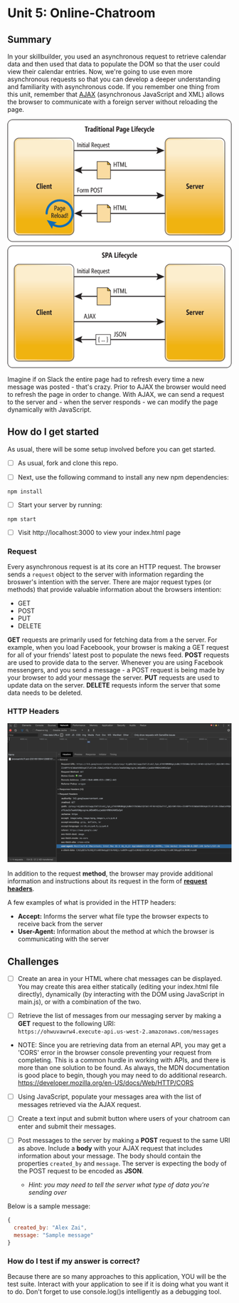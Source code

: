 # Unit 5: Online-Chatroom

## Summary
In your skillbuilder, you used an asynchronous request to retrieve calendar data and then used that data to populate the DOM so that the user could view their calendar entries. Now, we're going to use even more asynchronous requests so that you can develop a deeper understanding and familiarity with asynchronous code. If you remember one thing from this unit, remember that [AJAX](https://en.wikipedia.org/wiki/Ajax_(programming)) (asynchronous JavaScript and XML) allows the browser to communicate with a foreign server without reloading the page.

![inline](./docs/assets/images/page_lifecycles.png)

Imagine if on Slack the entire page had to refresh every time a new message was posted - that's crazy. Prior to AJAX the browser would need to refresh the page in order to change. With AJAX, we can send a request to the server and - when the server responds - we can modify the page dynamically with JavaScript.

## How do I get started
As usual, there will be some setup involved before you can get started.

- [ ] As usual, fork and clone this repo.

- [ ] Next, use the following command to install any new npm dependencies:
```
npm install
```

- [ ] Start your server by running:
```
npm start
```

- [ ] Visit http://localhost:3000 to view your index.html page

### Request
Every asynchronous request is at its core an HTTP request. The browser sends a `request` object to the server with information regarding the broswer's intention with the server. There are major request types (or methods) that provide valuable information about the browsers intention:

- GET
- POST
- PUT
- DELETE

**GET** requests are primarily used for fetching data from a the server. For example, when you load Faceboook, your browser is making a GET request for all of your friends' latest post to populate the news feed. **POST** requests are used to provide data to the server. Whenever you are using Facebook messengers, and you send a message - a POST request is being made by your browser to add your message the server. **PUT** requests are used to update data on the server. **DELETE** requests inform the server that some data needs to be deleted.

### HTTP Headers
![](./docs/assets/images/http_headers.png)

In addition to the request **method**, the browser may provide additional information and instructions about its request in the form of **[request headers](https://en.wikipedia.org/wiki/List_of_HTTP_header_fields)**.

A few examples of what is provided in the HTTP headers:

- **Accept:** Informs the server what file type the browser expects to receive back from the server
- **User-Agent:** Information about the method at which the browser is communicating with the server


## Challenges
- [ ] Create an area in your HTML where chat messages can be displayed. You may create this area either statically (editing your index.html file directly), dynamically (by interacting with the DOM using JavaScript in main.js), or with a combination of the two.

- [ ] Retrieve the list of messages from our messaging server by making a **GET** request to the following URI: <br>```https://ohwuvawrw4.execute-api.us-west-2.amazonaws.com/messages```

- NOTE: Since you are retrieving data from an eternal API, you may get a 'CORS' error in the browser console preventing your request from completing. This is a common hurdle in working with APIs, and there is more than one solution to be found. As always, the MDN documentation is good place to begin, though you may need to do additional research. https://developer.mozilla.org/en-US/docs/Web/HTTP/CORS

- [ ] Using JavaScript, populate your messages area with the list of messages retrieved via the AJAX request.


- [ ] Create a text input and submit button where users of your chatroom can enter and submit their messages.


- [ ] Post messages to the server by making a **POST** request to the same URI as above. Include a **body** with your AJAX request that includes information about your message. The body should contain the properties `created_by` and `message`. The server is expecting the body of the POST request to be encoded as **JSON**.  
	- *Hint: you may need to tell the server what type of data you're sending over*

Below is a sample message:

```javascript
{
  created_by: "Alex Zai",
  message: "Sample message"
}
```

### How do I test if my answer is correct?

Because there are so many approaches to this application, YOU will be the test suite. Interact with your application to see if it is doing what you want it to do. Don't forget to use console.log()s intelligently as a debugging tool.
